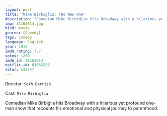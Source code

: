 ```yaml
---
layout: post
title: "Mike Birbiglia: The New One"
description: "Comedian Mike Birbiglia hits Broadway with a hilarious yet profound one-man show that recounts his emotional and physical journey to parenthood..."
img: 11163014.jpg
kind: movie
genres: [Comedy]
tags: Comedy 
language: English
year: 2019
imdb_rating: 7.7
votes: 1270
imdb_id: 11163014
netflix_id: 81062293
color: 533747
---
```

Director: `Seth Barrish`  

Cast: `Mike Birbiglia` 

Comedian Mike Birbiglia hits Broadway with a hilarious yet profound one-man show that recounts his emotional and physical journey to parenthood.